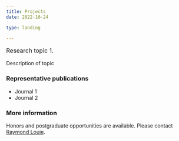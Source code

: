 ```yaml
---
title: Projects
date: 2022-10-24

type: landing

---
```


<p style="font-size:16px;">Research topic 1.</p> 

<p style="font-size:14px;">Description of topic</p> 

### Representative publications

- Journal 1
- Journal 2

### More information

Honors and postgraduate opportunities are available. Please contact [Raymond Louie](mailto:r.louie@unsw.edu.au).